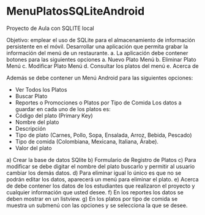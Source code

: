 # MenuPlatosSQLiteAndroid
Proyecto de Aula con SQLITE local

Objetivo: emplear el uso de SQLite para el almacenamiento de información persistente en el móvil.
Desarrollar una aplicación que permita grabar la información del menú de un restaurante. 
a.	La aplicación debe contener botones para las siguientes opciones
a.	Nuevo Plato Menú
b.	Eliminar Plato Menú
c.	Modificar Plato Menú
d.	Consultar los platos del menú
e.	Acerca de

Además se debe contener un Menú Android para las siguientes opciones:
-	Ver Todos los Platos
-	Buscar Plato
-	Reportes
o	Promociones
o	Platos por Tipo de Comida
Los datos a guardar en cada uno de los platos es:
-	Código del plato (Primary Key)
-	Nombre del plato
-	Descripción
-	Tipo de plato (Carnes, Pollo, Sopa, Ensalada, Arroz, Bebida, Pescado)
-	Tipo de comida (Colombiana, Mexicana, Italiana, Árabe).
-	Valor del plato

a)	Crear la base de datos SQlite
b)	Formulario de Registro de Platos
c)	Para modificar se debe digitar el nombre del plato buscarlo y permitir al usuario cambiar los demás datos.
d)	Para eliminar igual lo único es que no se podrán editar los datos, aparecerá un menú para eliminar el plato.
e)	Acerca de debe contener los datos de los estudiantes que realizaron el proyecto y cualquier información que usted desee.
f)	En los reportes los datos se deben mostrar en un listview.
g)	En los platos por tipo de comida se muestra un submenú con las opciones y se selecciona la que se desee.
